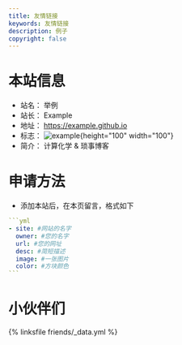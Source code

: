 ```yaml
---
title: 友情链接
keywords: 友情链接
description: 例子
copyright: false
---
```


# 本站信息
- 站名： 举例
- 站长： Example
- 地址： https://example.github.io
- 标志： ![example](https://cdn.jsdelivr.net/gh/example/example.github.io@latest/images/avatar.jpg){height="100" width="100"}
- 简介： 计算化学 & 琐事博客

# 申请方法
- 添加本站后，在本页留言，格式如下

~~~yml
```yml
- site: #网站的名字
  owner: #您的名字
  url: #您的网址
  desc: #简短描述
  image: #一张图片
  color: #方块颜色
```
~~~

# 小伙伴们
{% linksfile friends/_data.yml %}

